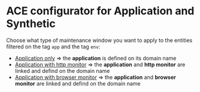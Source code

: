 # ACE configurator for Application and Synthetic 


Choose what type of maintenance window you want to apply to the entities filtered on the tag `app` and the tag `env`: 
- [Application only](/Application/deploy-application-only) => the **application** is defined on its domain name
- [Application with http monitor](/Application/ddeploy-application-and-httpmonitor)        => the **application** and **http monitor** are linked and defind on the domain name  
- [Application with browser monitor](/Application/deploy-application-and-browsermonitor)         => the **application** and **browser monitor** are linked and defind on the domain name 

